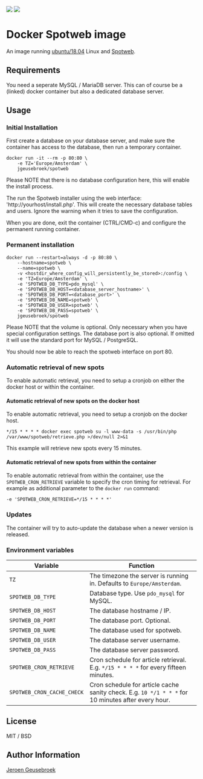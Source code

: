 [![](https://images.microbadger.com/badges/image/jgeusebroek/spotweb.svg)](https://microbadger.com/images/jgeusebroek/spotweb "Get your own image badge on microbadger.com")
[![](https://img.shields.io/docker/pulls/jgeusebroek/spotweb.svg)](https://hub.docker.com/r/jgeusebroek/spotweb/)

# Docker Spotweb image

An image running [ubuntu/18.04](https://hub.docker.com/_/ubuntu/) Linux and [Spotweb](https://github.com/spotweb/spotweb).

## Requirements

You need a seperate MySQL / MariaDB server. This can of course be a (linked) docker container but also a dedicated database server.


## Usage

### Initial Installation

First create a database on your database server, and make sure the container has access to the database, then run a temporary container.

	docker run -it --rm -p 80:80 \
		-e TZ='Europe/Amsterdam' \
		jgeusebroek/spotweb

Please NOTE that there is no database configuration here, this will enable the install process.

The run the Spotweb installer using the web interface: 'http://yourhost/install.php'.
This will create the necessary database tables and users. Ignore the warning when it tries to save the configuration.

When you are done, exit the container (CTRL/CMD-c) and configure the permanent running container.

### Permanent installation

	docker run --restart=always -d -p 80:80 \
		--hostname=spotweb \
		--name=spotweb \
		-v <hostdir_where_config_will_persistently_be_stored>:/config \
		-e 'TZ=Europe/Amsterdam' \
		-e 'SPOTWEB_DB_TYPE=pdo_mysql' \
		-e 'SPOTWEB_DB_HOST=<database_server_hostname>' \
		-e 'SPOTWEB_DB_PORT=<database_port>' \
		-e 'SPOTWEB_DB_NAME=spotweb' \
		-e 'SPOTWEB_DB_USER=spotweb' \
		-e 'SPOTWEB_DB_PASS=spotweb' \
		jgeusebroek/spotweb

Please NOTE that the volume is optional. Only necessary when you have special configuration settings.
The database port is also optional. If omitted it will use the standard port for MySQL / PostgreSQL.

You should now be able to reach the spotweb interface on port 80.

### Automatic retrieval of new spots
To enable automatic retrieval, you need to setup a cronjob on either the docker host or within the container.
#### Automatic retrieval of new spots on the docker host
To enable automatic retrieval, you need to setup a cronjob on the docker host.

	*/15 * * * * docker exec spotweb su -l www-data -s /usr/bin/php /var/www/spotweb/retrieve.php >/dev/null 2>&1

This example will retrieve new spots every 15 minutes.
#### Automatic retrieval of new spots from within the container
To enable automatic retrieval from within the container, use the `SPOTWEB_CRON_RETRIEVE` variable to specify the cron timing for retrieval. For example as additional parameter to the `docker run` command:

    -e 'SPOTWEB_CRON_RETRIEVE=*/15 * * * *'


### Updates

The container will try to auto-update the database when a newer version is released.

### Environment variables
| Variable | Function |
| --- | --- |
| `TZ` | The timezone the server is running in. Defaults to `Europe/Amsterdam`. |
| `SPOTWEB_DB_TYPE` | Database type. Use `pdo_mysql` for MySQL. |
| `SPOTWEB_DB_HOST` | The database hostname / IP. |
| `SPOTWEB_DB_PORT` | The database port. Optional. |
| `SPOTWEB_DB_NAME` | The database used for spotweb. |
| `SPOTWEB_DB_USER` | The database server username. |
| `SPOTWEB_DB_PASS` | The database server password. |
| `SPOTWEB_CRON_RETRIEVE` | Cron schedule for article retrieval. E.g. `*/15 * * * *` for every fifteen minutes.|
| `SPOTWEB_CRON_CACHE_CHECK` | Cron schedule for article cache sanity check. E.g. `10 */1 * * *` for 10 minutes after every hour. |

## License

MIT / BSD

## Author Information

[Jeroen Geusebroek](https://jeroengeusebroek.nl/)